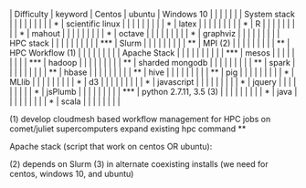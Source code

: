 | Difficulty   | keyword                | Centos | ubuntu | Windows 10 |   |   |   |   |
|              | System stack           |        |        |            |   |   |   |   |
| *            | scientific linux       |        |        |            |   |   |   |   |
| *            | latex                  |        |        |            |   |   |   |   |
| *            | R                      |        |        |            |   |   |   |   |
| *            | mahout                 |        |        |            |   |   |   |   |
| *            | octave                 |        |        |            |   |   |   |   |
| *            | graphviz               |        |        |            |   |   |   |   |
| HPC stack    |                        |        |        |            |   |   |   |   |
| ***          | Slurm                  |        |        |            |   |   |   |   |
| **           | MPI (2)                |        |        |            |   |   |   |   |
| **           | HPC Workflow (1)       |        |        |            |   |   |   |   |
| Apache Stack |                        |        |        |            |   |   |   |   |
| ***          | mesos                  |        |        |            |   |   |   |   |
| ***          | hadoop                 |        |        |            |   |   |   |   |
| **           | sharded mongodb        |        |        |            |   |   |   |   |
| **           | spark                  |        |        |            |   |   |   |   |
| **           | hbase                  |        |        |            |   |   |   |   |
| **           | hive                   |        |        |            |   |   |   |   |
| **           | pig                    |        |        |            |   |   |   |   |
| *            | MLlib                  |        |        |            |   |   |   |   |
| *            | d3                     |        |        |            |   |   |   |   |
| *            | javascript             |        |        |            |   |   |   |   |
| *            | jquery                 |        |        |            |   |   |   |   |
| *            | jsPlumb                |        |        |            |   |   |   |   |
| ***          | python 2.7.11, 3.5 (3) |        |        |            |   |   |   |   |
| *            | java                   |        |        |            |   |   |   |   |
| *            | scala                  |        |        |            |   |   |   |   |


(1) develop cloudmesh based workflow management for HPC jobs on comet/juliet supercomputers
	expand existing hpc command **

Apache stack (script that work on centos OR ubuntu):

(2) depends on Slurm
(3) in alternate coexisting installs (we need for centos, windows 10, and ubuntu)
